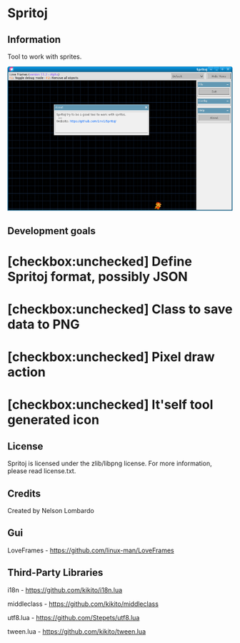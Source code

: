 # Spritoj

## Information

Tool to work with sprites.

![Publish](resources/info/publish.png)

## Development goals

# [checkbox:unchecked] Define Spritoj format, possibly JSON
# [checkbox:unchecked] Class to save data to PNG
# [checkbox:unchecked] Pixel draw action
# [checkbox:unchecked] It'self tool generated icon 

## License

Spritoj is licensed under the zlib/libpng license. For more information, please read license.txt.

## Credits

Created by Nelson Lombardo

## Gui

LoveFrames - https://github.com/linux-man/LoveFrames

## Third-Party Libraries

i18n - https://github.com/kikito/i18n.lua

middleclass - https://github.com/kikito/middleclass

utf8.lua - https://github.com/Stepets/utf8.lua

tween.lua - https://github.com/kikito/tween.lua
